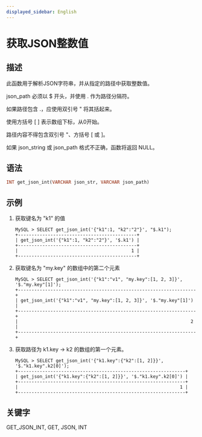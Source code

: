 ```yaml
---
displayed_sidebar: English
---
```


# 获取JSON整数值

## 描述

此函数用于解析JSON字符串，并从指定的路径中获取整数值。

json_path 必须以 $ 开头，并使用 . 作为路径分隔符。

如果路径包含 .，应使用双引号 " 将其括起来。

使用方括号 [ ] 表示数组下标，从0开始。

路径内容不得包含双引号 "、方括号 [ 或 ]。

如果 json_string 或 json_path 格式不正确，函数将返回 NULL。

## 语法

```Haskell
INT get_json_int(VARCHAR json_str, VARCHAR json_path)
```

## 示例

1. 获取键名为 "k1" 的值

   ```Plain
   MySQL > SELECT get_json_int('{"k1":1, "k2":"2"}', "$.k1");
   +--------------------------------------------+
   | get_json_int('{"k1":1, "k2":"2"}', '$.k1') |
   +--------------------------------------------+
   |                                          1 |
   +--------------------------------------------+
   ```

2. 获取键名为 "my.key" 的数组中的第二个元素

   ```Plain
   MySQL > SELECT get_json_int('{"k1":"v1", "my.key":[1, 2, 3]}', '$."my.key"[1]');
   +------------------------------------------------------------------+
   | get_json_int('{"k1":"v1", "my.key":[1, 2, 3]}', '$."my.key"[1]') |
   +------------------------------------------------------------------+
   |                                                                2 |
   +------------------------------------------------------------------+
   ```

3. 获取路径为 k1.key -> k2 的数组的第一个元素。

   ```Plain
   MySQL > SELECT get_json_int('{"k1.key":{"k2":[1, 2]}}', '$."k1.key".k2[0]');
   +--------------------------------------------------------------+
   | get_json_int('{"k1.key":{"k2":[1, 2]}}', '$."k1.key".k2[0]') |
   +--------------------------------------------------------------+
   |                                                            1 |
   +--------------------------------------------------------------+
   ```

## 关键字

GET_JSON_INT, GET, JSON, INT
